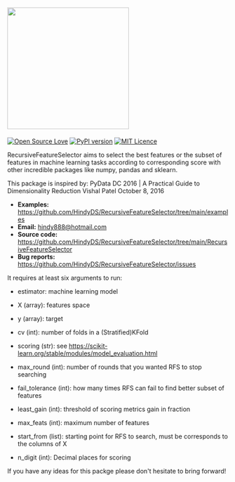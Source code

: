 # <img src="https://raw.githubusercontent.com/HindyDS/RecursiveFeatureSelector/main/logo/RFS%2010.5.2021.png" height="277">

[![Open Source Love](https://badges.frapsoft.com/os/v2/open-source.svg?v=103)](https://github.com/ellerbrock/open-source-badges/)
[![PyPI version](https://badge.fury.io/py/RecursiveFeatureSelector.svg)](https://badge.fury.io/py/RecursiveFeatureSelector)
[![MIT Licence](https://badges.frapsoft.com/os/mit/mit.svg?v=103)](https://opensource.org/licenses/mit-license.php)

RecursiveFeatureSelector aims to select the best features or the subset of features in machine learning tasks according to corresponding score with other incredible packages like numpy, pandas and sklearn.

This package is inspired by: 
PyData DC 2016 | A Practical Guide to Dimensionality Reduction 
Vishal Patel
October 8, 2016

- **Examples:** https://github.com/HindyDS/RecursiveFeatureSelector/tree/main/examples
- **Email:** hindy888@hotmail.com
- **Source code:** https://github.com/HindyDS/RecursiveFeatureSelector/tree/main/RecursiveFeatureSelector
- **Bug reports:** https://github.com/HindyDS/RecursiveFeatureSelector/issues

It requires at least six arguments to run:

- estimator: machine learning model
- X (array): features space
- y (array): target
- cv (int): number of folds in a (Stratified)KFold
- scoring (str): see https://scikit-learn.org/stable/modules/model_evaluation.html

- max_round (int): number of rounds that you wanted RFS to stop searching
- fail_tolerance (int): how many times RFS can fail to find better subset of features 
- least_gain (int): threshold of scoring metrics gain in fraction 
- max_feats (int): maximum number of features
- start_from (list): starting point for RFS to search, must be corresponds to the columns of X
- n_digit (int): Decimal places for scoring

If you have any ideas for this packge please don't hesitate to bring forward!